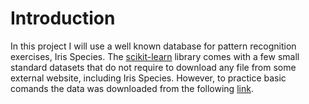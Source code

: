 # Introduction
In this project I will use a well known database for pattern recognition exercises, Iris Species. The [scikit-learn](https://scikit-learn.org/stable/datasets/toy_dataset.html) library comes with a few small standard datasets that do not require to download any file from some external website, including Iris Species. However, to practice basic comands the data was downloaded from the following [link](https://www.kaggle.com/datasets/uciml/iris?datasetId=19&sortBy=voteCount).
